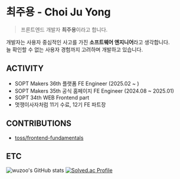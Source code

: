 # 최주용 - Choi Ju Yong

> 프론트엔드 개발자 **최주용**이라고 합니다.

개발자는 사용자 중심적인 사고를 가진 <strong>소프트웨어 엔지니어</strong>라고 생각합니다. <br />
늘 확인할 수 없는 사용자 경험까지 고려하며 개발하고 있습니다.

## ACTIVITY
- SOPT Makers 36th 플랫폼 FE Engineer (2025.02 ~ )
- SOPT Makers 35th 공식 홈페이지 FE Engineer (2024.08 ~ 2025.01)
- SOPT 34th WEB Frontend part
- 멋쟁이사자처럼 11기 수료, 12기 FE 파트장

## CONTRIBUTIONS
- [toss/frontend-fundamentals](https://github.com/toss/frontend-fundamentals/pull/101)

## ETC

![wuzoo's GitHub stats](https://github-readme-stats.vercel.app/api?username=wuzoo&include_all_commits=True&show_icons=true&theme=dark)
[![Solved.ac Profile](http://mazassumnida.wtf/api/v2/generate_badge?boj=jeon2308)](https://solved.ac/jeon2308/)

<!--
**wuzoo/wuzoo** is a ✨ _special_ ✨ repository because its `README.md` (this file) appears on your GitHub profile.

Here are some ideas to get you started:

- 🔭 I’m currently working on ...
- 🌱 I’m currently learning ...
- 👯 I’m looking to collaborate on ...
- 🤔 I’m looking for help with ...
- 💬 Ask me about ...
- 📫 How to reach me: ...
- 😄 Pronouns: ...
- ⚡ Fun fact: ...
-->
